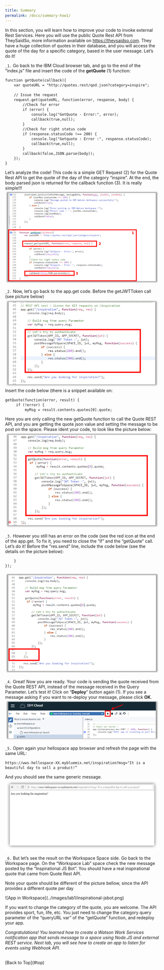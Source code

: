 ```yaml
---
title: Summary
permalink: /docs/summary-how1/
---
```


<a name="top"/>

In this section, you will learn how to improve your code to invoke external Rest Services. Here you will use the public Quote Rest API from TheySaidSo, more information available on <a href="https://theysaidso.com" target="blank">https://theysaidso.com</a>. They have a huge collection of quotes in their database, and you will access the quote of the day for a specific category, based in the user message. Let’s do it!

`_1.` Go back to the IBM Cloud browser tab, and go to the end of the “index.js” file and insert the code of the **getQuote** (1) function:
```
function getQuote(callback){
	var quoteURL = "http://quotes.rest/qod.json?category=inspire";

	// Issue the request
  	request.get(quoteURL, function(error, response, body) {
  		//Check for error
    	if (error) {
      		console.log("GetQuote - Error:", error);
			callback(true,null);
    	}
    	//Check for right status code
    	if (response.statusCode !== 200) {
      		console.log("Getquote : Error :", response.statusCode);
      		callback(true,null);
    	}
    	callback(false,JSON.parse(body));
	});
}
```
Let’s analyze the code! This code is a simple GET Request (2) for the Quote Rest API to get the quote of the day of the category “inspire”. At the end, the body parsed json is returned for the callback function (3). It is really simple!!!
![getQuote function](../images/lab1/getQuote.png)

`_2.` Now, let’s go back to the app.get code. Before the getJWTToken call (see picture below)
![App Get](../images/lab1/appget.png)
Insert the code below (there is a snippet available on:
```
getQuote(function(error, result) {
     if (!error) {
         myMsg = result.contents.quotes[0].quote;
```
Here you are only calling the new getQuote function to call the Quote REST API, and you are getting the quote json value and setting the message to be post on the space. Please ident your code, to look like the picture below:
![Open Get Quote Code](../images/lab1/getQuote-open.png)


`_3.` However you still has an error on the code (see the red icon at the end of the app.get. To fix it, you need to close the “if” and the “getQuote” call. Let’s do it! Before the “res.send” line, include the code below (see the details on the picture below):
```
    }
});
```
![Close Get Quode Code](../images/lab1/getQuote-close.png)

`_4.` Great! Now you are ready. Your code is sending the quote received from the Quote REST API, instead of the message received in the Query Parameter. Let’s test it! Click on “**Deploy**” button again (1). If you see a message asking if you want to re-deploy your message, please click **OK**.
![Deploying App](../images/lab1/deploy-app-external.png)

`_5.` Open again your hellospace app browser and refresh the page with the same URL:
```
https://wws-hellospace-XX.mybluemix.net/inspiration?msg="It is a beautiful day to sell a product!”
```
And you should see the same generic message.
![Page Get](../images/lab1/page-invoke.png)

`_6.` But let’s see the result on the Workspace Space side. Go back to the Workspace page. On the “Workspace Lab” space check the new message posted by the “Inspirational JS Bot”. You should have a real inspirational quote that came from Quote Rest API.
<p>
<span class="label label-warning">Note</span>
your quote should be different of the picture bellow, since the API provides a different quote per day
</p>
![App in Workspace](../images/lab1/inspirational-jsbot.png)

If you want to change the category of the quote, you are welcome. The API provides sport, fun, life, etc. You just need to change the category query parameter of the “queryURL var” of the “getQuote” function, and redeploy your app.

*Congratulations! You learned how to create a Watson Work Services notification app that sends message to a space using Node.JS and external REST service. Next lab, you will see how to create an app to listen for events using Webhook API.*


<br/>
[Back to Top](#top)  
